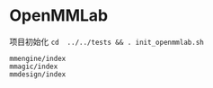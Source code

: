 # OpenMMLab

项目初始化 `cd  ../../tests && . init_openmmlab.sh`

```{toctree}
mmengine/index
mmagic/index
mmdesign/index
```
